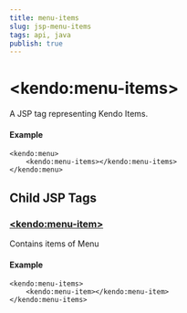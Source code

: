 ```yaml
---
title: menu-items
slug: jsp-menu-items
tags: api, java
publish: true
---
```


# \<kendo:menu-items\>
A JSP tag representing Kendo Items.

#### Example
    <kendo:menu>
        <kendo:menu-items></kendo:menu-items>
    </kendo:menu>


## Child JSP Tags

### [\<kendo:menu-item\>](/api/wrappers/jsp/menu/item)

Contains items of Menu

#### Example

    <kendo:menu-items>
        <kendo:menu-item></kendo:menu-item>
    </kendo:menu-items>
 
